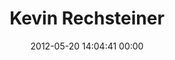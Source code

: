 ---
title: "Kevin Rechsteiner"
date: 2012-05-20 14:04:41 00:00
permalink: /kevinrechsteiner
twitter: ""
likes: [438,248,150,118,107,45,582,608,660,655,700,716,717,718,742,761,788,819,911,110,919,954,924,1028,1025,1021,1002,992,1068,1108,1139,1166,1222,1224,1237,1251,1281,1280,1276,1289,1290,1287,1307,1337,1353,1354,1386]
id: 501
gravatar: "http://www.gravatar.com/avatar/99551164e0c7b0245b3504d9fc00890b"
---